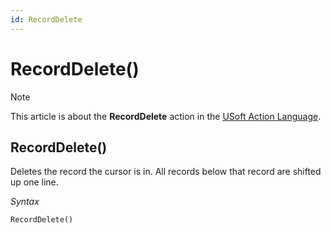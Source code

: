 ```yaml
---
id: RecordDelete
---
```


# RecordDelete()



> [!NOTE]
> This article is about the **RecordDelete** action in the [USoft Action Language](/docs/Task%20flow/Action%20Language%20reference/USoft%20Action%20Language.md).

## **RecordDelete()**

Deletes the record the cursor is in. All records below that record are shifted up one line.

*Syntax*

```
RecordDelete()
```

 